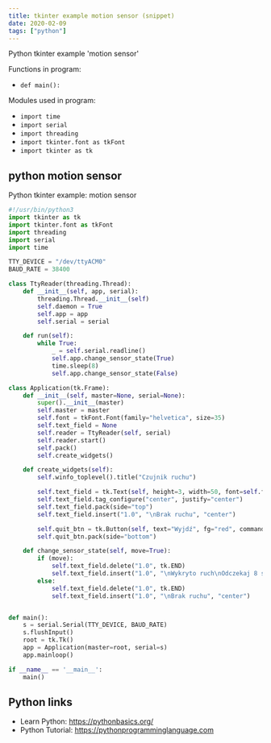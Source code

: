 ```yaml
---
title: tkinter example motion sensor (snippet)
date: 2020-02-09
tags: ["python"]
---
```

Python tkinter example 'motion sensor'

Functions in program: 
* `def main():`

Modules used in program: 
* `import time`
* `import serial`
* `import threading`
* `import tkinter.font as tkFont`
* `import tkinter as tk`

## python motion sensor

Python tkinter example: motion sensor

```python
#!/usr/bin/python3
import tkinter as tk
import tkinter.font as tkFont
import threading
import serial
import time

TTY_DEVICE = "/dev/ttyACM0"
BAUD_RATE = 38400

class TtyReader(threading.Thread):
    def __init__(self, app, serial):
        threading.Thread.__init__(self)
        self.daemon = True
        self.app = app
        self.serial = serial

    def run(self):
        while True:
            _ = self.serial.readline()
            self.app.change_sensor_state(True)
            time.sleep(8)
            self.app.change_sensor_state(False)

class Application(tk.Frame):
    def __init__(self, master=None, serial=None):
        super().__init__(master)
        self.master = master
        self.font = tkFont.Font(family="helvetica", size=35)
        self.text_field = None
        self.reader = TtyReader(self, serial)
        self.reader.start()
        self.pack()
        self.create_widgets()

    def create_widgets(self):
        self.winfo_toplevel().title("Czujnik ruchu")

        self.text_field = tk.Text(self, height=3, width=50, font=self.font)
        self.text_field.tag_configure("center", justify="center")
        self.text_field.pack(side="top")
        self.text_field.insert("1.0", "\nBrak ruchu", "center")

        self.quit_btn = tk.Button(self, text="Wyjdź", fg="red", command=self.master.destroy)
        self.quit_btn.pack(side="bottom")

    def change_sensor_state(self, move=True):
        if (move):
            self.text_field.delete("1.0", tk.END)
            self.text_field.insert("1.0", "\nWykryto ruch\nOdczekaj 8 sekund do kolejnego pomiaru.", "center")
        else:
            self.text_field.delete("1.0", tk.END)
            self.text_field.insert("1.0", "\nBrak ruchu", "center")


def main():
    s = serial.Serial(TTY_DEVICE, BAUD_RATE)
    s.flushInput()
    root = tk.Tk()
    app = Application(master=root, serial=s)
    app.mainloop()

if __name__ == '__main__':
    main()


```

## Python links

- Learn Python: https://pythonbasics.org/
- Python Tutorial: https://pythonprogramminglanguage.com
